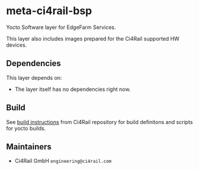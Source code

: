 # meta-ci4rail-bsp

Yocto Software layer for EdgeFarm Services.

This layer also includes images prepared for the Ci4Rail supported HW devices.

## Dependencies

This layer depends on:

* The layer itself has no dependencies right now.

## Build

See [build instructions](https://github.com/ci4rail/yocto-images/tree/cleanup#building) from Ci4Rail repository for build definitons and scripts for yocto builds.

## Maintainers

* Ci4Rail GmbH `engineering@ci4rail.com`
